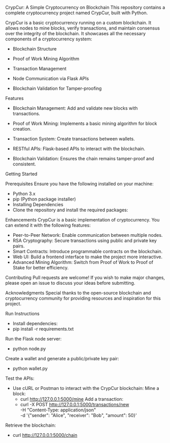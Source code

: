 

CrypCur: A Simple Cryptocurrency on Blockchain
This repository contains a complete cryptocurrency project named CrypCur, built with Python. 


CrypCur is a basic cryptocurrency running on a custom blockchain. It allows nodes to mine blocks, verify transactions, and maintain consensus over the integrity of the blockchain. It showcases all the necessary components of a cryptocurrency system:

- Blockchain Structure

- Proof of Work Mining Algorithm

- Transaction Management

- Node Communication via Flask APIs

- Blockchain Validation for Tamper-proofing

Features
- Blockchain Management: Add and validate new blocks with transactions.

- Proof of Work Mining: Implements a basic mining algorithm for block creation.

- Transaction System: Create transactions between wallets.

- RESTful APIs: Flask-based APIs to interact with the blockchain.

- Blockchain Validation: Ensures the chain remains tamper-proof and consistent.

Getting Started

Prerequisites
Ensure you have the following installed on your machine:

- Python 3.x
- pip (Python package installer)
- Installing Dependencies
- Clone the repository and install the required packages:



Enhancements
CrypCur is a basic implementation of cryptocurrency. You can extend it with the following features:

- Peer-to-Peer Network: Enable communication between multiple nodes.
- RSA Cryptography: Secure transactions using public and private key pairs.
- Smart Contracts: Introduce programmable contracts on the blockchain.
- Web UI: Build a frontend interface to make the project more interactive.
- Advanced Mining Algorithm: Switch from Proof of Work to Proof of Stake for better efficiency.


Contributing
Pull requests are welcome! If you wish to make major changes, please open an issue to discuss your ideas before submitting.

Acknowledgments
Special thanks to the open-source blockchain and cryptocurrency community for providing resources and inspiration for this project.

Run Instructions
- Install dependencies:
- pip install -r requirements.txt

Run the Flask node server:
- python node.py

Create a wallet and generate a public/private key pair:
- python wallet.py

Test the APIs:
- Use cURL or Postman to interact with the CrypCur blockchain:
  Mine a block:
  - curl http://127.0.0.1:5000/mine
  Add a transaction:
  - curl -X POST http://127.0.0.1:5000/transactions/new \
    -H "Content-Type: application/json" \
    -d '{"sender": "Alice", "receiver": "Bob", "amount": 50}'
  
Retrieve the blockchain:
  - curl http://127.0.0.1:5000/chain
